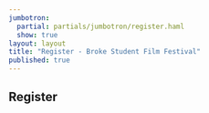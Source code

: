 ```yaml
---
jumbotron: 
  partial: partials/jumbotron/register.haml
  show: true
layout: layout
title: "Register - Broke Student Film Festival"
published: true
---
```


## Register

